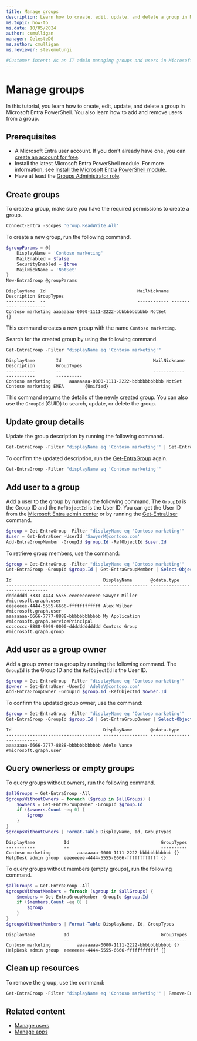 ```yaml
---
title: Manage groups
description: Learn how to create, edit, update, and delete a group in Microsoft Entra PowerShell.
ms.topic: how-to
ms.date: 10/05/2024
author: csmulligan
manager: CelesteDG
ms.author: cmulligan
ms.reviewer: stevemutungi

#Customer intent: As an IT admin managing groups and users in Microsoft Entra ID, I want to learn hot to create, edit and update a group in Microsoft Entra PowerShell so that I can automate group management tasks.
---
```


# Manage groups

In this tutorial, you learn how to create, edit, update, and delete a group in Microsoft Entra PowerShell. You also learn how to add and remove users from a group.

## Prerequisites

- A Microsoft Entra user account. If you don't already have one, you can [create an account for free](https://azure.microsoft.com/free/?WT.mc_id=A261C142F).
- Install the latest Microsoft Entra PowerShell module. For more information, see [Install the Microsoft Entra PowerShell module](installation.md).
- Have at least the [Groups Administrator role](/entra/identity/role-based-access-control/permissions-reference#groups-administrator).

## Create groups

To create a group, make sure you have the required permissions to create a group.

```powershell
Connect-Entra -Scopes 'Group.ReadWrite.All' 
```

To create a new group, run the following command.

```powershell
$groupParams = @{
    DisplayName = 'Contoso marketing'
    MailEnabled = $false
    SecurityEnabled = $true
    MailNickName = 'NotSet'
}
New-EntraGroup @groupParams
```

```Output
DisplayName  Id                                   MailNickname Description GroupTypes
-----------  --                                   ------------ ----------- ----------
Contoso marketing aaaaaaaa-0000-1111-2222-bbbbbbbbbbbb NotSet                   {}
```

This command creates a new group with the name `Contoso marketing`.

Search for the created group by using the following command.

```powershell
Get-EntraGroup -Filter "displayName eq 'Contoso marketing'"
```

```Output
DisplayName        Id                                   MailNickname     Description        GroupTypes
-----------        --                                   ------------     -----------        ----------
Contoso marketing       aaaaaaaa-0000-1111-2222-bbbbbbbbbbbb NotSet       Contoso marketing EMEA        {Unified}
```

This command returns the details of the newly created group. You can also use the `GroupId` (GUID) to search, update, or delete the group.

## Update group details

Update the group description by running the following command.

```powershell
Get-EntraGroup -Filter "displayName eq 'Contoso marketing'" | Set-EntraGroup -Description 'Contoso marketing Global'
```

To confirm the updated description, run the [Get-EntraGroup](/powershell/module/microsoft.graph.entra/get-entragroup) again.

```powershell
Get-EntraGroup -Filter "displayName eq 'Contoso marketing'"  
```

## Add user to a group

Add a user to the group by running the following command. The `GroupId` is the Group ID and the `RefObjectId` is the User ID. You can get the User ID from the [Microsoft Entra admin center](https://entra.microsoft.com/) or by running the [Get-EntraUser](/powershell/module/microsoft.graph.entra/get-entrauser) command.

```powershell
$group = Get-EntraGroup -Filter "displayName eq 'Contoso marketing'"
$user = Get-EntraUser -UserId 'SawyerM@contoso.com'
Add-EntraGroupMember -GroupId $group.Id -RefObjectId $user.Id
```

To retrieve group members, use the command:

```powershell
$group = Get-EntraGroup -Filter "displayName eq 'Contoso marketing'"
Get-EntraGroup -GroupId $group.Id | Get-EntraGroupMember | Select-Object Id, DisplayName, '@odata.type' 
```

```Output
Id                                   DisplayName       @odata.type                     
------------------------------------ ----------------- -------------------------------
dddddddd-3333-4444-5555-eeeeeeeeeeee Sawyer Miller     #microsoft.graph.user
eeeeeeee-4444-5555-6666-ffffffffffff Alex Wilber       #microsoft.graph.user
aaaaaaaa-6666-7777-8888-bbbbbbbbbbbb My Application    #microsoft.graph.servicePrincipal
cccccccc-8888-9999-0000-dddddddddddd Contoso Group     #microsoft.graph.group
```

## Add user as a group owner

Add a group owner to a group by running the following command. The `GroupId` is the Group ID and the `RefObjectId` is the User ID.

```powershell
$group = Get-EntraGroup -Filter "displayName eq 'Contoso marketing'"
$owner = Get-EntraUser -UserId 'AdeleV@contoso.com'
Add-EntraGroupOwner -GroupId $group.Id -RefObjectId $owner.Id
```

To confirm the updated group owner, use the command:

```powershell
$group = Get-EntraGroup -Filter "displayName eq 'Contoso marketing'"
Get-EntraGroup -GroupId $group.Id | Get-EntraGroupOwner | Select-Object Id, DisplayName, '@odata.type'
```

```Output
Id                                   DisplayName       @odata.type
------------------------------------ ----------------- ---------------------------
aaaaaaaa-6666-7777-8888-bbbbbbbbbbbb Adele Vance       #microsoft.graph.user
```

## Query ownerless or empty groups

To query groups without owners, run the following command.

```powershell
$allGroups = Get-EntraGroup -All
$groupsWithoutOwners = foreach ($group in $allGroups) {
    $owners = Get-EntraGroupOwner -GroupId $group.Id
    if ($owners.Count -eq 0) {
        $group
    }
}
$groupsWithoutOwners | Format-Table DisplayName, Id, GroupTypes
```

```Output
DisplayName           Id                                   GroupTypes
-----------           --                                   ----------
Contoso marketing          aaaaaaaa-0000-1111-2222-bbbbbbbbbbbb {}
HelpDesk admin group  eeeeeeee-4444-5555-6666-ffffffffffff {}
```

To query groups without members (empty groups), run the following command.

```powershell
$allGroups = Get-EntraGroup -All
$groupsWithoutMembers = foreach ($group in $allGroups) {
    $members = Get-EntraGroupMember -GroupId $group.Id
    if ($members.Count -eq 0) {
        $group
    }
}
$groupsWithoutMembers | Format-Table DisplayName, Id, GroupTypes
```

```Output
DisplayName           Id                                   GroupTypes
-----------           --                                   ----------
Contoso marketing          aaaaaaaa-0000-1111-2222-bbbbbbbbbbbb {}
HelpDesk admin group  eeeeeeee-4444-5555-6666-ffffffffffff {}
```

## Clean up resources

To remove the group, use the command:

```powershell
Get-EntraGroup -Filter "displayName eq 'Contoso marketing'" | Remove-EntraGroup
```

## Related content

- [Manage users](manage-user.md)
- [Manage apps](manage-apps.md)
